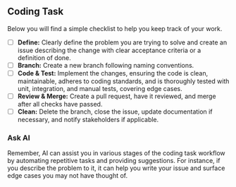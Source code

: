 ## Coding Task

Below you will find a simple checklist to help you keep track of your work.

*   [ ] **Define:** Clearly define the problem you are trying to solve and create an issue describing the change with clear acceptance criteria or a definition of done.
*   [ ] **Branch:** Create a new branch following naming conventions.
*   [ ] **Code & Test:** Implement the changes, ensuring the code is clean, maintainable, adheres to coding standards, and is thoroughly tested with unit, integration, and manual tests, covering edge cases.
*   [ ] **Review & Merge:** Create a pull request, have it reviewed, and merge after all checks have passed.
*   [ ] **Clean:** Delete the branch, close the issue, update documentation if necessary, and notify stakeholders if applicable.

### Ask AI

Remember, AI can assist you in various stages of the coding task workflow by automating repetitive tasks and providing suggestions. For instance, if you describe the problem to it, it can help you write your issue and surface edge cases you may not have thought of.
